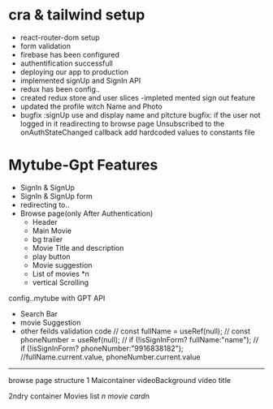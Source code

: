 # cra & tailwind setup

- react-router-dom setup
- form validation
- firebase has been configured
- authentification successfull
- deploying our app to production
- implemented signUp and SignIn API
- redux has been config..
- created redux store and user slices
  -impleted mented sign out feature
- updated the profile witch Name and Photo
- bugfix :signUp use and display name and pitcture
  bugfix: if the user not logged in it readirecting to browse page
  Unsubscribed to the onAuthStateChanged callback
  add hardcoded values to constants file

# Mytube-Gpt Features

- SignIn & SignUp
- SignIn & SignUp form
- redirecting to..
- Browse page(only After Authentication)
  - Header
  - Main Movie
  - bg trailer
  - Movie Title and description
  - play button
  - Movie suggestion
  - List of movies \*n
  - vertical Scrolling

config..mytube with GPT API

- Search Bar
- movie Suggestion
- other feilds validation code
  // const fullName = useRef(null);
  // const phoneNumber = useRef(null);
  // if (!isSignInForm? fullName:"name");
  // if (!isSignInForm? phoneNumber:"9916838182");
  //fullName.current.value, phoneNumber.current.value
---------------------
browse page structure 
1 Maicontainer 
    videoBackground 
    video title

2ndry container
   Movies list *n
     movie card*n